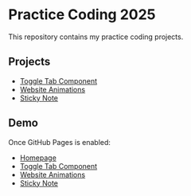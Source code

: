 # Practice Coding 2025

This repository contains my practice coding projects.

## Projects
- [Toggle Tab Component](./toggle-tab-component/)
- [Website Animations](./website-animations/)
- [Sticky Note](./Sticky-Note/)

## Demo
Once GitHub Pages is enabled:
- [Homepage](https://dorjar.github.io/Practice_Coding_2025/)
- [Toggle Tab Component](https://dorjar.github.io/Practice_Coding_2025/toggle-tab-component/)
- [Website Animations](https://dorjar.github.io/Practice_Coding_2025/website-animations/)
- [Sticky Note](https://dorjar.github.io/Practice_Coding_2025/Sticky-Note/)
